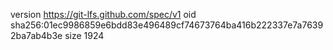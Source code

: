 version https://git-lfs.github.com/spec/v1
oid sha256:01ec9986859e6bdd83e496489cf74673764ba416b222337e7a76392ba7ab4b3e
size 1924
